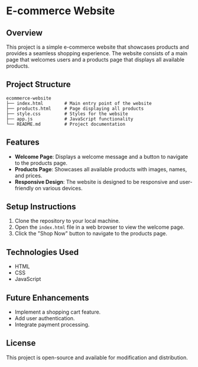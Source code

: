 # E-commerce Website

## Overview
This project is a simple e-commerce website that showcases products and provides a seamless shopping experience. The website consists of a main page that welcomes users and a products page that displays all available products.

## Project Structure
```
ecommerce-website
├── index.html        # Main entry point of the website
├── products.html     # Page displaying all products
├── style.css         # Styles for the website
├── app.js            # JavaScript functionality
└── README.md         # Project documentation
```

## Features
- **Welcome Page**: Displays a welcome message and a button to navigate to the products page.
- **Products Page**: Showcases all available products with images, names, and prices.
- **Responsive Design**: The website is designed to be responsive and user-friendly on various devices.

## Setup Instructions
1. Clone the repository to your local machine.
2. Open the `index.html` file in a web browser to view the welcome page.
3. Click the "Shop Now" button to navigate to the products page.

## Technologies Used
- HTML
- CSS
- JavaScript

## Future Enhancements
- Implement a shopping cart feature.
- Add user authentication.
- Integrate payment processing.

## License
This project is open-source and available for modification and distribution.